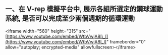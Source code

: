 ## 一、在 V-rep 模擬平台中, 展示各組所選定的鋼球運動系統, 是否可以完成至少兩個週期的循環運動

&lt;iframe width="560" height="315" src="[https://www.youtube.com/embed/WtbVwjA8I\_I](https://www.youtube.com/embed/WtbVwjA8I_I)" frameborder="0" allow="autoplay; encrypted-media" allowfullscreen&gt;&lt;/iframe&gt; 

